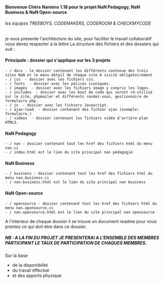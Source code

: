 #### Bienvenue Chèrs Naniens 1.18 pour le projet NaN Pedagogy, NaN Business & NaN Open-source
###### les équipes TREEBOYS,  CODEMAKERS, CODEROOM & CHECKMYCODE
je vous presente l'architecture du site, pour faciliter le travail collaboratif vous devez respecter à la lettre
La structure des fichiers et des dossiers qui suit :

#### Principale : dossier qui s'applique sur les 3 projets
    - / docs - le dossier contenant les différents contenue des trois sites NaN et le menu détail de chaque site A visité obligatoirement
    - / css  - dossier avec les fichiers css.
    - / fonts  - dossier avec les polices iconiques.
    - / images  - dossier avec les fichiers image y conpris les logos.
    - / includes  - dossier avec les bout de code qui seront ré-utilisé sur le site, phpmailer et différents rendez-vous, gestionnaire de formulaire php.
    - / js  - dossier avec les fichiers Javascript.
    - / ajax-load  - dossier contenant des fichier ajax (exemple: formulaire.)
    - / videos  - dossier contenant les fichiers vidéo d'arrière-plan HTML5.

#### NaN Pedagogy
    - / nan - dossier contenant tout les href des fichiers html du menu nan.ci
    - / index.html est le lien du site principal nan pédagogié

#### NaN Business
    - / business - dossier contenant tout les href des fichiers html du menu nan.business.ci
    - / nan.business.html est le lien du site principal nan business

#### NaN Open-source
    - / opensource - dossier contenant tout les href des fichiers html du menu nan.opensource.ci
    - / nan.opensource.html est le lien du site principal nan opensource
A l'interieur de chaque dossier il se trouve un document readme pour vous prentez ce qui doit étre dans ce dossier.

##### NB : A LA FIN DU PROJET JE PRESENTERAI A L'ENSEMBLE DES MEMBRES PARTICIPANT LE TAUX DE PARTICIPATION DE CHAQUES MEMBRES.
Sur la base
- de la disponibilité
- du travail éffectué
- et des apports physique

